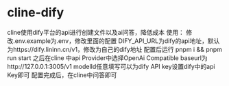 # cline-dify
cline使用dify平台的api进行创建文件以及ai问答，降低成本
使用：
修改.env.example为.env，修改里面的配置
DIFY_API_URL为dify的api地址，默认为https://dify.lininn.cn/v1，修改为自己的dify地址
配置后运行 pnpm i &&  pnpm run start
之后在cline 中api Provider中选择OpenAi Compatible
baseurl为http://127.0.0.1:3005/v1
modelId任意填写可以为dify
API key设置dify中的api Key即可
配置完成后，在cline中问答即可